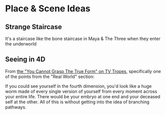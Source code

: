 Place & Scene Ideas
===================

## Strange Staircase 

It's a staircase like the bone staircase in Maya & The Three when they enter the
underworld

## Seeing in 4D

From [the "You Cannot Grasp The True Form" on TV
Tropes](https://tvtropes.org/pmwiki/pmwiki.php/Main/YouCannotGraspTheTrueForm),
specifically one of the points from the "Real World" section:

If you could see yourself in the fourth dimension, you'd look like a huge worm
made of every single version of yourself from every moment across your entire
life. There would be your embryo at one end and your deceased self at the
other. All of this is without getting into the idea of branching pathways.



